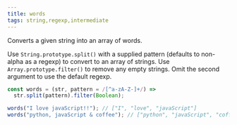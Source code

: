 ```yaml
---
title: words
tags: string,regexp,intermediate
---
```


Converts a given string into an array of words.

Use `String.prototype.split()` with a supplied pattern (defaults to non-alpha as a regexp) to convert to an array of strings. Use `Array.prototype.filter()` to remove any empty strings.
Omit the second argument to use the default regexp.

```js
const words = (str, pattern = /[^a-zA-Z-]+/) =>
  str.split(pattern).filter(Boolean);
```

```js
words("I love javaScript!!"); // ["I", "love", "javaScript"]
words("python, javaScript & coffee"); // ["python", "javaScript", "coffee"]
```
